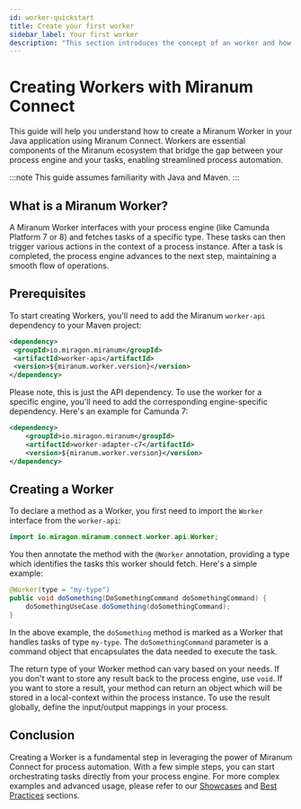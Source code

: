 ```yaml
---
id: worker-quickstart
title: Create your first worker
sidebar_label: Your first worker
description: "This section introduces the concept of an worker and how to create a simple one."
---
```


# Creating Workers with Miranum Connect

This guide will help you understand how to create a Miranum Worker in your Java application using Miranum Connect.
Workers are essential components of the Miranum ecosystem that bridge the gap between your process engine and your tasks,
enabling streamlined process automation.

:::note
This guide assumes familiarity with Java and Maven.
:::

## What is a Miranum Worker?

A Miranum Worker interfaces with your process engine (like Camunda Platform 7 or 8) and fetches tasks of a specific type.
These tasks can then trigger various actions in the context of a process instance. After a task is completed, 
the process engine advances to the next step, maintaining a smooth flow of operations.

## Prerequisites

To start creating Workers, you'll need to add the Miranum `worker-api` dependency to your Maven project:

```xml
<dependency>
 <groupId>io.miragon.miranum</groupId>
 <artifactId>worker-api</artifactId>
 <version>${miranum.worker.version}</version>
</dependency>
```

Please note, this is just the API dependency. To use the worker for a specific engine, you'll need to add the
corresponding engine-specific dependency. Here's an example for Camunda 7:

```xml
<dependency>
    <groupId>io.miragon.miranum</groupId>
    <artifactId>worker-adapter-c7</artifactId>
    <version>${miranum.worker.version}</version>
</dependency>
```

## Creating a Worker

To declare a method as a Worker, you first need to import the `Worker` interface from the `worker-api`:

```java
import io.miragon.miranum.connect.worker.api.Worker;
```

You then annotate the method with the `@Worker` annotation, providing a type which identifies the tasks this worker
should fetch. Here's a simple example:

```java
@Worker(type = "my-type") 
public void doSomething(DoSomethingCommand doSomethingCommand) {
    doSomethingUseCase.doSomething(doSomethingCommand);
}
```

In the above example, the `doSomething` method is marked as a Worker that handles tasks of type `my-type`.
The `doSomethingCommand` parameter is a command object that encapsulates the data needed to execute the task.

The return type of your Worker method can vary based on your needs. If you don't want to store any result back to the
process engine, use `void`. If you want to store a result, your method can return an object which will be stored in a
local-context within the process instance. To use the result globally, define the input/output mappings in your process.

## Conclusion

Creating a Worker is a fundamental step in leveraging the power of Miranum Connect for process automation. With a few
simple steps, you can start orchestrating tasks directly from your process engine. For more complex examples and
advanced usage, please refer to our [Showcases](showcases.md) and [Best Practices](best-practices.md) sections.